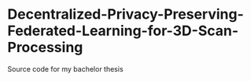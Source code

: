 # Decentralized-Privacy-Preserving-Federated-Learning-for-3D-Scan-Processing
Source code for my bachelor thesis
